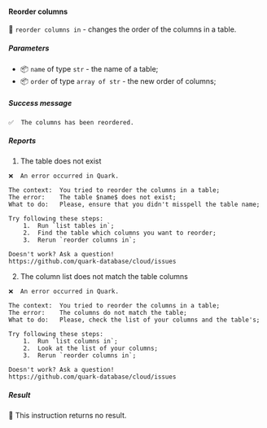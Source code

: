 #### Reorder columns

🔧 `reorder columns in` - changes the order of the columns in a table.

##### Parameters

* 📦 `name` of type `str` - the name of a table;
* 📦 `order` of type `array of str` - the new order of columns;

<!-- or...
🚫 This instruction takes no parameters.
-->

##### Success message

```
✅  The columns has been reordered.
```

##### Reports

1. The table does not exist
```
❌  An error occurred in Quark.

The context:  You tried to reorder the columns in a table;
The error:    The table $name$ does not exist;
What to do:   Please, ensure that you didn't misspell the table name;

Try following these steps:
    1.  Run `list tables in`;
    2.  Find the table which columns you want to reorder;
    3.  Rerun `reorder columns in`;

Doesn't work? Ask a question!
https://github.com/quark-database/cloud/issues
```

2. The column list does not match the table columns
```
❌  An error occurred in Quark.

The context:  You tried to reorder the columns in a table;
The error:    The columns do not match the table;
What to do:   Please, check the list of your columns and the table's;

Try following these steps:
    1.  Run `list columns in`;
    2.  Look at the list of your columns;
    3.  Rerun `reorder columns in`;

Doesn't work? Ask a question!
https://github.com/quark-database/cloud/issues
```

##### Result

🚫 This instruction returns no result.